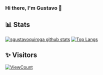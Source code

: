 ### Hi there, I'm Gustavo 👋

<!--
**sgustavoquiroga/sgustavoquiroga** is a ✨ _special_ ✨ repository because its `README.md` (this file) appears on your GitHub profile.

Here are some ideas to get you started:

- 🔭 I’m currently working on ...
- 🌱 I’m currently learning ...
- 👯 I’m looking to collaborate on ...
- 🤔 I’m looking for help with ...
- 💬 Ask me about ...
- 📫 How to reach me: ...
- 😄 Pronouns: ...
- ⚡ Fun fact: ...
-->
## 📊 Stats
[![sgustavoquiroga github stats](https://github-readme-stats.vercel.app/api?username=sgustavoquiroga&count_private=true&theme=vue-dark&show_icons=true&hide=stars)](#)
[![Top Langs](https://github-readme-stats.vercel.app/api/top-langs/?username=sgustavoquiroga&count_private=true&theme=vue-dark&show_icons=true&layout=compact)](#)


## ✨ Visitors
[![ViewCount](https://views.whatilearened.today/views/github/sgustavoquiroga/ismlhbb.svg?cache=remove)](#)
